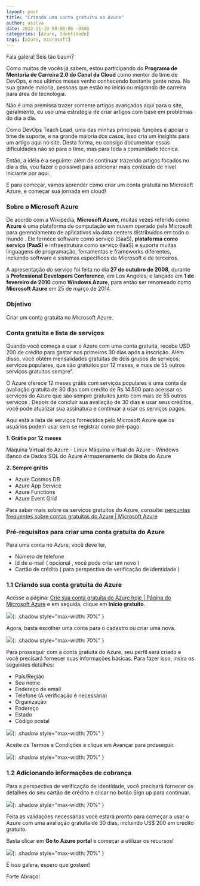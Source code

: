 ```yaml
---
layout: post
title: "Criando uma conta gratuita no Azure"
author: asilva
date: 2022-11-10 09:00:00 -0500
categories: [Azure, Identidade]
tags: [azure, microsoft]
---
```


Fala galera! Seis tão baum?

Como muitos de vocês já sabem, estou participando do **Programa de Mentoria de Carreira 2.0 do Canal da Cloud** como mentor do time de DevOps, e nos ultimos meses venho conhecendo bastante gente nova. Na sua grande maioria, pessoas que estão no início ou migrando de carreira para área de tecnologia.

Não é uma premissa trazer somente artigos avançados aqui para o site, geralmente, eu uso uma estratégia de criar artigos com base em problemas do dia a dia.

Como DevOps Teach Lead, uma das minhas principais funções é apoiar o time de suporte, e na grande maioria dos casos, isso cria um insights para um artigo aqui no site. Desta forma, eu consigo documentar essas dificuldades não só para o time, mas para toda a comunidade técnica.

Então, a idéia é a seguinte: além de continuar trazendo artigos focados no dia a dia, vou fazer o poissível para adicionar mais conteúdo de nível iniciante por aqui.

E para começar, vamos aprender como criar um conta gratuita no Microsoft Azure, e começar sua jornada em cloud!

### **Sobre o Microsoft Azure**

De acordo com a Wikipedia, **Microsoft Azure**, muitas vezes referido como **Azure** é uma plataforma de computação em nuvem operado pela Microsoft para gerenciamento de aplicativos via data centers distribuídos em todo o mundo . Ele fornece software como serviço (SaaS), **plataforma como serviço (PaaS)** e infraestrutura como serviço (IaaS) e suporta muitas linguagens de programação, ferramentas e frameworks diferentes, incluindo software e sistemas específicos da Microsoft e de terceiros.

A apresentação do serviço foi feita no dia **27 de outubro de 2008**, durante a **Professional Developers Conference**, em Los Angeles; e lançado em **1 de fevereiro de 2010** como **Windows Azure**, para então ser renomeado como **Microsoft Azure** em 25 de março de 2014.

### **Objetivo**

Criar um conta gratuita no Microsoft Azure.

### **Conta gratuita e lista de serviços**

Quando você começa a usar o Azure com uma conta gratuita, recebe USD 200 de crédito para gastar nos primeiros 30 dias após a inscrição. Além disso, você obtém mensalidades gratuitas de dois grupos de serviços: serviços populares, que são gratuitos por 12 meses, e mais de 55 outros serviços gratuitos sempre".

O Azure oferece 12 meses grátis com serviços populares e uma conta de avaliação gratuita de 30 dias com crédito de Rs 14.500 para acessar os serviços do Azure que são sempre gratuitos junto com mais de 55 outros serviços . Depois de concluir sua avaliação de 30 dias e usar seus créditos, você pode atualizar sua assinatura e continuar a usar os serviços pagos.

Aqui está a lista de serviços fornecidos pelo Microsoft Azure que os usuários podem usar sem se registrar como pré-pago:

**1. Grátis por 12 meses**

Máquina Virtual do Azure - Linux
Máquina virtual do Azure - Windows
Banco de Dados SQL do Azure
Armazenamento de Blobs do Azure

**2. Sempre grátis**

- Azure Cosmos DB
- Azure App Service
- Azure Functions
- Azure Event Grid

Para saber mais sobre os serviços gratuitos do Azure, consulte: <a href="https://azure.microsoft.com/en-in/free/free-account-faq/#free-services">perguntas frequentes sobre contas gratuitas do Azure | Microsoft Azure</a> 

### **Pré-requisitos para criar uma conta gratuita do Azure**

Para uma conta no Azure, você deve ter,

- Número de telefone
- Id de e-mail ( opcional , você pode criar um novo )
- Cartão de crédito ( para perspectiva de verificação de identidade ) 

### **1.1 Criando sua conta gratuita do Azure**

Acesse a página: <a href="https://azure.microsoft.com/pt-br/free/">Crie sua conta gratuita do Azure hoje | Página do Microsoft Azure</a> e em seguida, clique em **Início gratuito**.   

![](/assets/img/44/freeaz01.png){: .shadow style="max-width: 70%" }

Agora, basta escolher uma conta para o cadastro ou criar uma nova.

![](/assets/img/44/freeaz02.png){: .shadow style="max-width: 70%" }

Para prosseguir com a conta gratuita do Azure, seu perfil será criado e você precisará fornecer suas informações básicas. Para fazer isso, insira os seguintes detalhes:

- País/Região
- Seu nome
- Endereço de email
- Telefone (A verificação é necessária)
- Organização
- Endereço
- Estado
- Código postal

![](/assets/img/44/freeaz03.png){: .shadow style="max-width: 70%" }

Aceite os Termos e Condições e clique em Avançar para prosseguir.

![](/assets/img/44/freeaz04.png){: .shadow style="max-width: 70%" }

### **1.2 Adicionando informações de cobrança**

Para a perspectiva de verificação de identidade, você precisará fornecer os detalhes do seu cartão de crédito e clicar no botão Sign up para continuar.

![](/assets/img/44/freeaz05.png){: .shadow style="max-width: 70%" }

Feita as validações necessárias você estará pronto para começar a usar o Azure com uma avaliação gratuita de 30 dias, incluindo US$ 200 em crédito gratuito.

Basta clicar em **Go to Azure portal** e começar a utilizar os recursos!

![](/assets/img/44/freeaz06.png){: .shadow style="max-width: 70%" }

É isso galera, espero que gostem!

Forte Abraço!